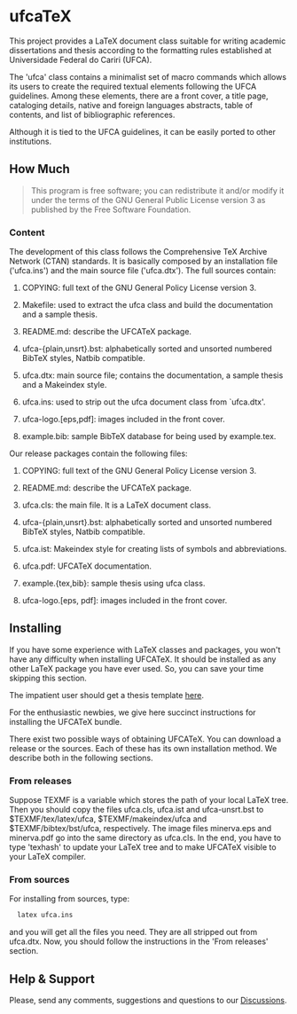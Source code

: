 # ufcaTeX

This project provides a LaTeX document class suitable for writing academic
dissertations and thesis according to the formatting rules established at Universidade
Federal do Cariri (UFCA).

The 'ufca' class contains a minimalist set of macro commands which allows its
users to create the required textual elements following the UFCA
guidelines. Among these elements, there are a front cover,
a title page, cataloging details, native and foreign languages abstracts, table
of contents, and list of bibliographic references.

Although it is tied to the UFCA guidelines, it can be easily ported to other institutions.


## How Much

> This program is free software; you can redistribute it and/or modify
> it under the terms of the GNU General Public License version 3 as
> published by the Free Software Foundation.


### Content

The development of this class follows the Comprehensive TeX Archive
Network (CTAN) standards. It is basically composed by an installation file ('ufca.ins') and the main source file ('ufca.dtx'). The full sources contain:

  1. COPYING: full text of the GNU General Policy License version 3.

  2. Makefile: used to extract the ufca class and build the
     documentation and a sample thesis.

  3. README.md: describe the UFCATeX package.

  4. ufca-{plain,unsrt}.bst: alphabetically sorted and unsorted numbered
     BibTeX styles, Natbib compatible.

  5. ufca.dtx: main source file; contains the documentation, a sample
     thesis and a Makeindex style.

  7. ufca.ins: used to strip out the ufca document class from `ufca.dtx'.

  8. ufca-logo.[eps,pdf]: images included in the front cover.

  9. example.bib: sample BibTeX database for being used by example.tex.

Our release packages contain the following files:

  1. COPYING: full text of the GNU General Policy License version 3.

  2. README.md: describe the UFCATeX package.

  3. ufca.cls: the main file. It is a LaTeX document class.

  4. ufca-{plain,unsrt}.bst: alphabetically sorted and unsorted numbered
     BibTeX styles, Natbib compatible.

  5. ufca.ist: Makeindex style for creating lists of symbols
     and abbreviations.

  6. ufca.pdf: UFCATeX documentation.

  7. example.{tex,bib}: sample thesis using ufca class.

  8. ufca-logo.[eps, pdf]: images included in the front cover.


## Installing

If you have some experience with LaTeX classes and packages, you won't have any
difficulty when installing UFCATeX. It should be installed as any other LaTeX
package you have ever used. So, you can save your time skipping this section.

The impatient user should get a thesis template [here](#).

For the enthusiastic newbies, we give here succinct instructions for installing
the UFCATeX bundle.

There exist two possible ways of obtaining UFCATeX. You can download a release
or the sources. Each of these has its own installation method. We describe both
in the following sections.

### From releases

Suppose TEXMF is a variable which stores the path of your local LaTeX tree.
Then you should copy the files ufca.cls, ufca.ist and ufca-unsrt.bst to
$TEXMF/tex/latex/ufca, $TEXMF/makeindex/ufca and $TEXMF/bibtex/bst/ufca,
respectively. The image files minerva.eps and minerva.pdf go into the same
directory as ufca.cls. In the end, you have to type 'texhash' to update your
LaTeX tree and to make UFCATeX visible to your LaTeX compiler.

### From sources

For installing from sources, type:

```bash
  latex ufca.ins
```

and you will get all the files you need. They are all stripped out from
ufca.dtx. Now, you should follow the instructions in the 'From releases'
section.


## Help & Support

Please, send any comments, suggestions and questions to our [Discussions](https://github.com/vicentehelano/ufcaTeX/discussions).
